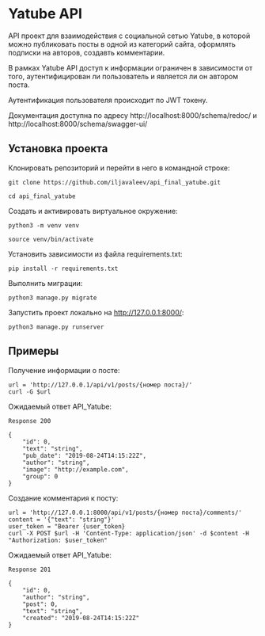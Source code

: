 # Yatube API

API проект для взаимодействия с социальной сетью Yatube, в которой можно 
публиковать посты в одной из категорий сайта, оформлять подписки на авторов,
создавть комментарии.

В рамках Yatube API доступ к информации ограничен в зависимости от того, 
аутентифицирован ли пользователь и является ли он автором поста.

Аутентификация пользователя происходит по JWT токену. 

Документация доступна по адресу http://localhost:8000/schema/redoc/ и 
http://localhost:8000/schema/swagger-ui/

## Установка проекта

Клонировать репозиторий и перейти в него в командной строке:

```
git clone https://github.com/iljavaleev/api_final_yatube.git
```

```
cd api_final_yatube
```

Cоздать и активировать виртуальное окружение:

```
python3 -m venv venv
```
```
source venv/bin/activate
```
Установить зависимости из файла requirements.txt:

```
pip install -r requirements.txt
```

Выполнить миграции:

```
python3 manage.py migrate
```

Запустить проект локально на http://127.0.0.1:8000/:

```
python3 manage.py runserver
```

## Примеры

Получение информации о посте:
```
url = 'http://127.0.0.1/api/v1/posts/{номер поста}/'
curl -G $url  
```

Ожидаемый ответ API_Yatube:
```
Response 200

{
    "id": 0,
    "text": "string",
    "pub_date": "2019-08-24T14:15:22Z",
    "author": "string",
    "image": "http://example.com",
    "group": 0
}
```
Создание комментария к посту:
```
url = 'http://127.0.0.1:8000/api/v1/posts/{номер поста}/comments/'
content = '{"text": "string"}'
user_token = "Bearer {user_token}
curl -X POST $url -H 'Content-Type: application/json' -d $content -H "Authorization: $user_token"  
```
Ожидаемый ответ API_Yatube:
```
Response 201

{
    "id": 0,
    "author": "string",
    "post": 0,
    "text": "string",
    "created": "2019-08-24T14:15:22Z"
}
```